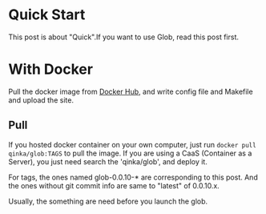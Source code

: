 Quick Start
===

This post is about "Quick".If you want to use Glob,
read this post first.

# With Docker

Pull the docker image from [Docker Hub](https://hub.docker.com),
and write config file and Makefile and upload the site.

## Pull
If you hosted docker container on your own computer,
just run `docker pull qinka/glob:TAGS` to pull the image.
If you are using a CaaS (Container as a Server),
you just need search the 'qinka/glob', and deploy it.

For tags, the ones named glob-0.0.10-* are corresponding to
this post. And the ones without git commit info are same to "latest" of 0.0.10.x.

Usually, the something are need before you launch the glob.
